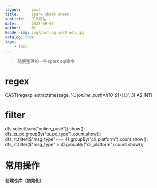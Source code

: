 ```yaml
---
layout:     post
title:      spark cheat sheet
subtitle:   工具网站
date:       2022-09-07
author:     BY
header-img: img/post-bg-ios9-web.jpg
catalog: true
tags:
    - Tool
---
```


>随便整理的一些spark sql命令


# regex

  CAST(regexp_extract(message, '(.*)(online_push=)([0-9]+)(.*)', 3) AS INT)   

# filter
  dfs.select(sum("online_push")).show();   
  dfs_ts_pc.groupBy("ts_pc_type").count.show();   
  dfs_rt.filter($"msg_type"=== 4).groupBy("cli_platform").count.show();   
  dfs_rt.filter($"msg_type" > 4).groupBy("cli_platform").count.show();   


# 常用操作

#### 创建仓库（初始化）


